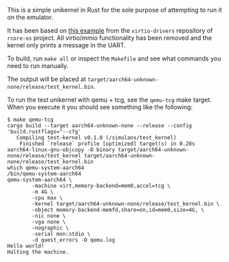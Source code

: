 This is a simple unikernel in Rust for the sole purpose of attempting to run it on the emulator.

It has been based on [this example](https://github.com/rcore-os/virtio-drivers/tree/4915e9bf000811ad6e4d38097e3186b4c71ae0bb/examples/aarch64)
from the `virtio-drivers` repository of `rcore-os` project. All virtio/mmio
functionality has been removed and the kernel only prints a message in the
UART.

To build, run `make all` or inspect the `Makefile` and see what commands you need to run manually.

The output will be placed at `target/aarch64-unknown-none/release/test_kernel.bin`.

To run the test unikernel with qemu + tcg, see the `qemu-tcg` make target. When you execute it you should see something like the following:

```shell
$ make qemu-tcg
cargo build --target aarch64-unknown-none --release --config 'build.rustflags="--cfg'
   Compiling test-kernel v0.1.0 (/simulans/test_kernel)
    Finished `release` profile [optimized] target(s) in 0.20s
aarch64-linux-gnu-objcopy -O binary target/aarch64-unknown-none/release/test_kernel target/aarch64-unknown-none/release/test_kernel.bin
which qemu-system-aarch64
/bin/qemu-system-aarch64
qemu-system-aarch64 \
        -machine virt,memory-backend=mem0,accel=tcg \
        -m 4G \
        -cpu max \
        -kernel target/aarch64-unknown-none/release/test_kernel.bin \
        -object memory-backend-memfd,share=on,id=mem0,size=4G, \
        -nic none \
        -vga none \
        -nographic \
        -serial mon:stdio \
        -d guest_errors -D qemu.log
Hello world!
Halting the machine.
```
